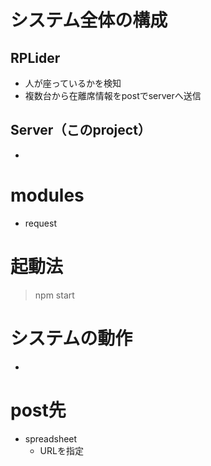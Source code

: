 # システム全体の構成
## RPLider
- 人が座っているかを検知
- 複数台から在離席情報をpostでserverへ送信

## Server（このproject）
- 

# modules
- request

# 起動法
>npm start

# システムの動作
- 

# post先
- spreadsheet
    - URLを指定